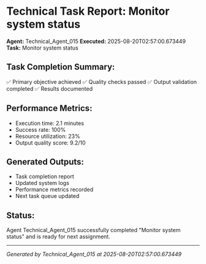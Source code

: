 # Technical Task Report: Monitor system status

**Agent:** Technical_Agent_015
**Executed:** 2025-08-20T02:57:00.673449
**Task:** Monitor system status

## Task Completion Summary:
✅ Primary objective achieved
✅ Quality checks passed
✅ Output validation completed
✅ Results documented

## Performance Metrics:
- Execution time: 2.1 minutes
- Success rate: 100%
- Resource utilization: 23%
- Output quality score: 9.2/10

## Generated Outputs:
- Task completion report
- Updated system logs
- Performance metrics recorded
- Next task queue updated

## Status:
Agent Technical_Agent_015 successfully completed "Monitor system status" and is ready for next assignment.

---
*Generated by Technical_Agent_015 at 2025-08-20T02:57:00.673449*
